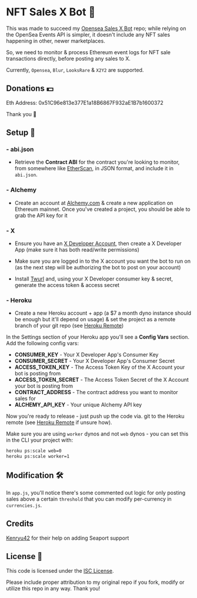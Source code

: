 # NFT Sales X Bot 🤖

This was made to succeed my [Opensea Sales X Bot](https://github.com/dsgriffin/opensea-sales-x-bot) repo; while relying on the OpenSea Events API is simpler, it doesn't include any NFT sales happening in other, newer marketplaces.

So, we need to monitor & process Ethereum event logs for NFT sale transactions directly, before posting any sales to X.

Currently, `Opensea`, `Blur`, `LooksRare` & `X2Y2` are supported.

## Donations 💵

Eth Address: 0x51C96e813e377E1a18B6867F932aE1B7b1600372

Thank you 🙏

## Setup 🔧

### - abi.json

- Retrieve the **Contract ABI** for the contract you're looking to monitor, from somewhere like [EtherScan](https://etherscan.io), in JSON format, and include it in `abi.json`.

### - Alchemy

- Create an account at [Alchemy.com](https://alchemy.com) & create a new application on Ethereum mainnet. Once you've created a project, you should be able to grab the API key for it

### - X

- Ensure you have an [X Developer Account](https://developer.twitter.com/), then create a X Developer App (make sure it has both read/write permissions)

- Make sure you are logged in to the X account you want the bot to run on (as the next step will be authorizing the bot to post on your account)

- Install [Twurl](https://github.com/twitter/twurl) and, using your X Developer consumer key & secret, generate the access token & access secret

### - Heroku

- Create a new Heroku account + app (a $7 a month dyno instance should be enough but it'll depend on usage) & set the project as a remote branch of your git repo (see [Heroku Remote](https://devcenter.heroku.com/articles/git#creating-a-heroku-remote))

In the Settings section of your Heroku app you'll see a **Config Vars** section. Add the following config vars:

- **CONSUMER_KEY** - Your X Developer App's Consumer Key
- **CONSUMER_SECRET** - Your X Developer App's Consumer Secret
- **ACCESS_TOKEN_KEY** - The Access Token Key of the X Account your bot is posting from
- **ACCESS_TOKEN_SECRET** - The Access Token Secret of the X Account your bot is posting from
- **CONTRACT_ADDRESS** - The contract address you want to monitor sales for
- **ALCHEMY_API_KEY** - Your unique Alchemy API key

Now you're ready to release - just push up the code via. git to the Heroku remote (see [Heroku Remote](https://devcenter.heroku.com/articles/git#creating-a-heroku-remote) if unsure how).

Make sure you are using `worker` dynos and not `web` dynos - you can set this in the CLI your project with:

```sh
heroku ps:scale web=0
heroku ps:scale worker=1
```

## Modification 🛠

In `app.js`, you'll notice there's some commented out logic for only posting sales above a certain `threshold` that you can modify per-currency in `currencies.js`.

## Credits

[Kenryu42](https://github.com/kenryu42) for their help on adding Seaport support

## License 📃

This code is licensed under the [ISC License](https://choosealicense.com/licenses/isc/).

Please include proper attribution to my original repo if you fork, modify or utilize this repo in any way. Thank you!
